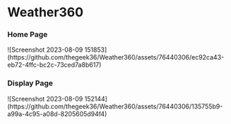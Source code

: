 # Weather360
<h3>Home Page</h3>
![Screenshot 2023-08-09 151853](https://github.com/thegeek36/Weather360/assets/76440306/ec92ca43-eb72-4ffc-bc2c-73ced7a8b617)

<h3>Display Page</h3>
![Screenshot 2023-08-09 152144](https://github.com/thegeek36/Weather360/assets/76440306/135755b9-a99a-4c95-a08d-8205605d94f4)
